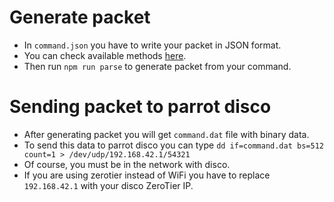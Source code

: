 # Generate packet

-   In `command.json` you have to write your packet in JSON format.
-   You can check available methods [here](https://github.com/ClassAxion/parrot-disco-command-to-packet/blob/master/src/statics/commands.static.json).
-   Then run `npm run parse` to generate packet from your command.

# Sending packet to parrot disco

-   After generating packet you will get `command.dat` file with binary data.
-   To send this data to parrot disco you can type `dd if=command.dat bs=512 count=1 > /dev/udp/192.168.42.1/54321`
-   Of course, you must be in the network with disco.
-   If you are using zerotier instead of WiFi you have to replace `192.168.42.1` with your disco ZeroTier IP.
